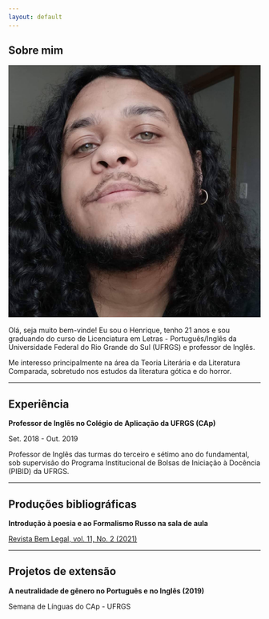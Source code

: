 ```yaml
---
layout: default
---
```


## Sobre mim

<img class="profile-picture" src="FB_IMG_1611674150846.jpg">

Olá, seja muito bem-vinde! Eu sou o Henrique, tenho 21 anos e sou graduando do curso de Licenciatura em Letras - Português/Inglês da Universidade Federal do Rio Grande do Sul (UFRGS) e professor de Inglês.

Me interesso principalmente na área da Teoria Literária e da Literatura Comparada, sobretudo nos estudos da literatura gótica e do horror.

---
## Experiência

**Professor de Inglês no Colégio de Aplicação da UFRGS (CAp)**

Set. 2018 - Out. 2019

Professor de Inglês das turmas do terceiro e sétimo ano do fundamental, sob supervisão do Programa Institucional de Bolsas de Iniciação à Docência (PIBID) da UFRGS.

---
## Produções bibliográficas

**Introdução à poesia e ao Formalismo Russo na sala de aula**

[Revista Bem Legal, vol. 11, No. 2 (2021)](http://www.ufrgs.br/revistabemlegal/edicoes-anteriores/vol.-11-no.-1-2021/writing-the-personal-statement)

---
## Projetos de extensão

**A neutralidade de gênero no Português e no Inglês (2019)**

Semana de Línguas do CAp - UFRGS
